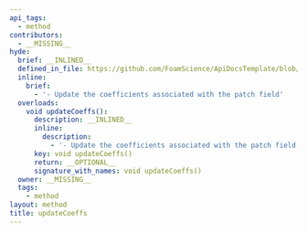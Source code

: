 ```yaml
---
api_tags:
  - method
contributors:
  - __MISSING__
hyde:
  brief: __INLINED__
  defined_in_file: https://github.com/FoamScience/ApiDocsTemplate/blob/main/code/sampleBC/sampleBCFvPatchField.H
  inline:
    brief:
      - '- Update the coefficients associated with the patch field'
  overloads:
    void updateCoeffs():
      description: __INLINED__
      inline:
        description:
          - '- Update the coefficients associated with the patch field'
      key: void updateCoeffs()
      return: __OPTIONAL__
      signature_with_names: void updateCoeffs()
  owner: __MISSING__
  tags:
    - method
layout: method
title: updateCoeffs
---
```

